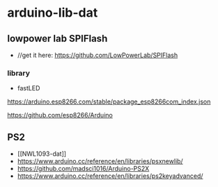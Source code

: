 

# arduino-lib-dat 


## lowpower lab SPIFlash 
- //get it here: https://github.com/LowPowerLab/SPIFlash

### library

- fastLED


https://arduino.esp8266.com/stable/package_esp8266com_index.json

https://github.com/esp8266/Arduino


## PS2 

- [[NWL1093-dat]]
- https://www.arduino.cc/reference/en/libraries/psxnewlib/
- https://github.com/madsci1016/Arduino-PS2X
- https://www.arduino.cc/reference/en/libraries/ps2keyadvanced/